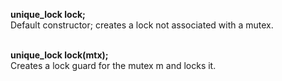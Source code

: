 **unique_lock lock;**  <br>
Default constructor; creates a lock not associated with a mutex.<br><br>

**unique_lock lock(mtx);**<br>
Creates a lock guard for the mutex m and locks it. <br><br>
